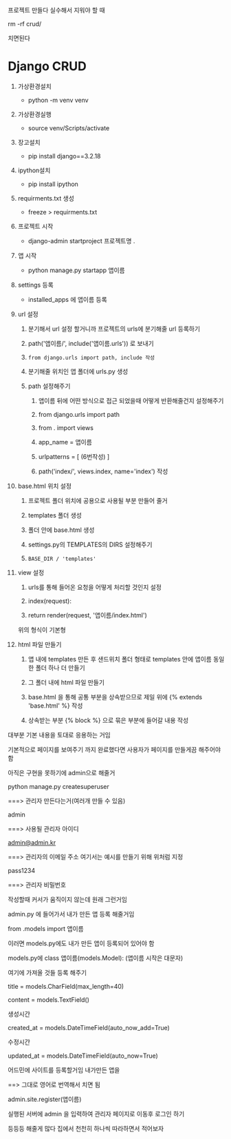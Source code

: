 프로젝트 만들다 실수해서 지워야 할 때

rm -rf crud/

치면된다

# Django CRUD

1. 가상환경설치
   
   - python -m venv venv

2. 가상환경실행
   
   - source venv/Scripts/activate

3. 장고설치
   
   - pip install django==3.2.18

4. ipython설치
   
   - pip install ipython

5. requirments.txt 생성
   
   - freeze > requirments.txt

6. 프로젝트 시작
   
   - django-admin startproject 프로젝트명 .

7. 앱 시작
   
   - python manage.py startapp 앱이름

8. settings 등록
   
   - installed_apps 에 앱이름 등록

9. url 설정
   
   1. 분기해서 url 설정 할거니까 프로젝트의 urls에 분기해줄 url 등록하기
   
   2. path('앱이름/', include('앱이름.urls')) 로 보내기
   
   3. `from django.urls import path, include 작성`
   
   4. 분기해줄 위치인 앱 폴더에 urls.py 생성
   
   5. path 설정해주기
      
      1. 앱이름 뒤에 어떤 방식으로 접근 되었을때 어떻게 반환해줄건지 설정해주기
      
      2. from django.urls import path
      
      3. from . import views
      
      4. app_name = 앱이름
      
      5. urlpatterns = [ (6번작성) ]
      
      6. path('index/', views.index, name='index') 작성

10. base.html 위치 설정
    
    1. 프로젝트 폴더 위치에 공용으로 사용될 부분 만들어 줄거
    
    2. templates 폴더 생성
    
    3. 폴더 안에 base.html 생성
    
    4. settings.py의 TEMPLATES의 DIRS 설정해주기
    
    5. `BASE_DIR / 'templates'`

11. view 설정
    
    1. urls를 통해 들어온 요청을 어떻게 처리할 것인지 설정
    
    2. index(request):
    
    3. return render(request, '앱이름/index.html')
    
    위의 형식이 기본형

12. html 파일 만들기
    
    1. 앱 내에 templates 만든 후 샌드위치 폴더 형태로 templates 안에 앱이름 동일한 폴더 하나 더 만들기
    
    2. 그 폴더 내에 html 파일 만들기
    
    3. base.html 을 통해 공통 부분을 상속받으므로 제일 위에 {% extends 'base.html' %} 작성
    
    4. 상속받는 부분 {% block %} 으로 묶은 부분에 들어갈 내용 작성

대부분 기본 내용을 토대로 응용하는 거임

기본적으로 페이지를 보여주기 까지 완료했다면 사용자가 페이지를 만들게끔 해주어야 함

아직은 구현을 못하기에 admin으로 해줄거

python manage.py createsuperuser

===> 관리자 만든다는거(여러개 만들 수 있음)

admin 

===> 사용될 관리자 아이디

admin@admin.kr

===> 관리자의 이메일 주소 여기서는 예시를 만들기 위해 위처럼 지정

pass1234

===> 관리자 비밀번호

작성할때 커서가 움직이지 않는데 원래 그런거임

admin.py 에 들어가서 내가 만든 앱 등록 해줄거임

from .models import 앱이름

이러면 models.py에도 내가 만든 앱이 등록되어 있어야 함

models.py에 class 앱이름(models.Model): (앱이름 시작은 대문자)

여기에 가져올 것들 등록 해주기

title = models.CharField(max_length=40)

content = models.TextField()

생성시간

created_at = models.DateTimeField(auto_now_add=True)

수정시간

updated_at = models.DateTimeField(auto_now=True)

어드민에 사이트를 등록할거임 내가만든 앱을

==> 그대로 영어로 번역해서 치면 됨

admin.site.register(앱이름)

실행된 서버에 admin 을 입력하여 관리자 페이지로 이동후 로그인 하기

등등등 해줄게 많다 집에서 천천히 하나씩 따라하면서 적어보자
